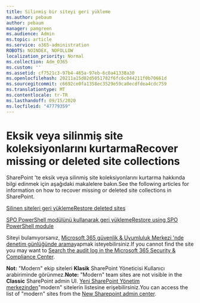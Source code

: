 ```yaml
---
title: Silinmiş bir siteyi geri yükleme
ms.author: pebaum
author: pebaum
manager: pamgreen
ms.audience: Admin
ms.topic: article
ms.service: o365-administration
ROBOTS: NOINDEX, NOFOLLOW
localization_priority: Normal
ms.collection: Adm_O365
ms.custom: ''
ms.assetid: cf7521c3-97b4-465a-97eb-6c0a41338a30
ms.openlocfilehash: 20211a15d02d5051782f6fc6c044211f0b70661d
ms.sourcegitcommit: c6692ce0fa1358ec3529e59ca0ecdfdea4cdc759
ms.translationtype: MT
ms.contentlocale: tr-TR
ms.lasthandoff: 09/15/2020
ms.locfileid: "47779359"
---
```

# <a name="recover-missing-or-deleted-site-collections"></a><span data-ttu-id="14f6e-102">Eksik veya silinmiş site koleksiyonlarını kurtarma</span><span class="sxs-lookup"><span data-stu-id="14f6e-102">Recover missing or deleted site collections</span></span>

<span data-ttu-id="14f6e-103">SharePoint 'te eksik veya silinmiş site koleksiyonlarını kurtarma hakkında bilgi edinmek için aşağıdaki makalelere bakın.</span><span class="sxs-lookup"><span data-stu-id="14f6e-103">See the following articles for information on how to recover missing or deleted site collections in SharePoint.</span></span>

[<span data-ttu-id="14f6e-104">Silinen siteleri geri yükleme</span><span class="sxs-lookup"><span data-stu-id="14f6e-104">Restore deleted sites</span></span>](https://docs.microsoft.com/sharepoint/restore-deleted-site-collection)

[<span data-ttu-id="14f6e-105">SPO PowerShell modülünü kullanarak geri yükleme</span><span class="sxs-lookup"><span data-stu-id="14f6e-105">Restore using SPO PowerShell module</span></span>](https://support.office.com/article/Introduction-to-the-SharePoint-Online-Management-Shell-C16941C3-19B4-4710-8056-34C034493429)

<span data-ttu-id="14f6e-106">Siteyi bulamıyorsanız, [Microsoft 365 güvenlik &amp; Uyumluluk Merkezi 'nde denetim günlüğünde arama](https://docs.microsoft.com/microsoft-365/compliance/search-the-audit-log-in-security-and-compliance)yapmak isteyebilirsiniz.</span><span class="sxs-lookup"><span data-stu-id="14f6e-106">If you cannot find the site you may want to [Search the audit log in the Microsoft 365 Security &amp; Compliance Center](https://docs.microsoft.com/microsoft-365/compliance/search-the-audit-log-in-security-and-compliance).</span></span>

<span data-ttu-id="14f6e-107">**Not:** "Modern" ekip siteleri **Klasik** SharePoint Yöneticisi Kullanıcı arabiriminde görünmez.</span><span class="sxs-lookup"><span data-stu-id="14f6e-107">**Note:** "Modern" team sites are not visible in the **Classic** SharePoint admin UI.</span></span> <span data-ttu-id="14f6e-108">[Yeni SharePoint Yönetim merkezinden](https://docs.microsoft.com/sharepoint/get-started-new-admin-center)"modern" sitelerin listesine erişebilirsiniz.</span><span class="sxs-lookup"><span data-stu-id="14f6e-108">You can access the list of "modern" sites from the [New Sharepoint admin center](https://docs.microsoft.com/sharepoint/get-started-new-admin-center).</span></span>


